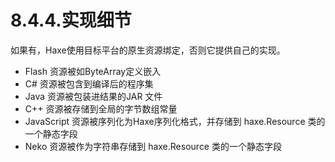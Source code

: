 # 8.4.4.实现细节

如果有，Haxe使用目标平台的原生资源绑定，否则它提供自己的实现。

- Flash 资源被如ByteArray定义嵌入
- C# 资源被包含到编译后的程序集
- Java 资源被包装进结果的JAR 文件
- C++ 资源被存储到全局的字节数组常量
- JavaScript 资源被序列化为Haxe序列化格式，并存储到 haxe.Resource 类的一个静态字段
- Neko 资源被作为字符串存储到 haxe.Resource 类的一个静态字段
